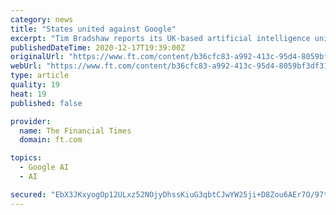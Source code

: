 ```yaml
---
category: news
title: "States united against Google"
excerpt: "Tim Bradshaw reports its UK-based artificial intelligence unit DeepMind lost half a billion pounds last year, a similar figure to 2018, and its parent company Alphabet wrote off a further £1.1bn ..."
publishedDateTime: 2020-12-17T19:39:00Z
originalUrl: "https://www.ft.com/content/b36cfc83-a992-413c-95d4-8059bf3df318"
webUrl: "https://www.ft.com/content/b36cfc83-a992-413c-95d4-8059bf3df318"
type: article
quality: 19
heat: 19
published: false

provider:
  name: The Financial Times
  domain: ft.com

topics:
  - Google AI
  - AI

secured: "EbX3JKxyogOp12ULxz52NOjyDhssKiuG3qbtCJwYW25ji+D8Zou6AEr7O/97twrUNmLNf0e0eHQkYPiv0Nwlzzc9e6rsMcl3/fmuuFIW5mcGlRTjzMEFOhF7DEb4g6NkX4/zuvAbnIeNcaDZBlZfFZgLbjwoJ+MGZGzRLFX9Le6ju3EGf7mKepBLf5/DYLcHCY3MPudxuzy7U9JM/BdAaiWusLUkX5CZfqjgmorm5sFpdmw32jYXGWIX2kgc5DuzCGOYlp+nAf1qPSTs5/eZ992rIqsEP7H1+YajkyEzIgVpWc1LnWWxfFJOa5e/jHZtP4z67gwDR4niNo0NUNtkG8zwDX3o6IqKwJVLwd8iNys=;WuN/riJNdU2LwFtouXszgg=="
---
```


